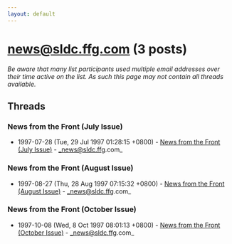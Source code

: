 ```yaml
---
layout: default
---
```


# news@sldc.ffg.com (3 posts)

_Be aware that many list participants used multiple email addresses over their time active on the list. As such this page may not contain all threads available._

## Threads

### News from the Front (July Issue)
+ 1997-07-28 (Tue, 29 Jul 1997 01:28:15 +0800) - [News from the Front (July Issue)](/archive/1997/07/d70a1527fe6880f3ceaaf509243e434ccab7ff29a8b572822741fb01dc5c84db) - _news@sldc.ffg.com_

### News from the Front (August Issue)
+ 1997-08-27 (Thu, 28 Aug 1997 07:15:32 +0800) - [News from the Front (August Issue)](/archive/1997/08/5f2da7921ac6b6cdc49cea74cc0af41d0cc0178d4caf906eb3ab873a65dc97df) - _news@sldc.ffg.com_

### News from the Front (October Issue)
+ 1997-10-08 (Wed, 8 Oct 1997 08:01:13 +0800) - [News from the Front (October Issue)](/archive/1997/10/d8b13d303b6d40d149e295db90c27e6caea437c6a7e07f5b1ae304ec782b51de) - _news@sldc.ffg.com_

